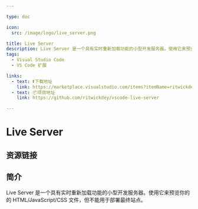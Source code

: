```yaml
---

type: doc

icon:
  src: /image/logo/live_server.png

title: Live Server
description: Live Server 是一个具有实时重新加载功能的小型开发服务器。使用它来预览你的的 HTML/JavaScript/CSS 文件，但不能用于部署最终站点。
tags:
  - Visual Studio Code
  - VS Code 扩展

links:
  - text: ⏬下载地址
    link: https://marketplace.visualstudio.com/items?itemName=ritwickdey.LiveServer
  - text: 📦项目地址
    link: https://github.com/ritwickdey/vscode-live-server

---
```


<ShowLogo />

# Live Server

<ShowTags />

<ShowBreadcrumb />

## 资源链接

<ShowLinks />

## 简介

Live Server 是一个具有实时重新加载功能的小型开发服务器。使用它来预览你的的 HTML/JavaScript/CSS 文件，但不能用于部署最终站点。
